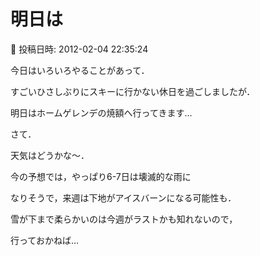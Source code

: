 # 明日は

📅 投稿日時: 2012-02-04 22:35:24

今日はいろいろやることがあって．


すごいひさしぶりにスキーに行かない休日を過ごしましたが．





明日はホームゲレンデの焼額へ行ってきます…





さて．


天気はどうかな～．





今の予想では，やっぱり6-7日は壊滅的な雨に


なりそうで，来週は下地がアイスバーンになる可能性も．


雪が下まで柔らかいのは今週がラストかも知れないので，


行っておかねば…
